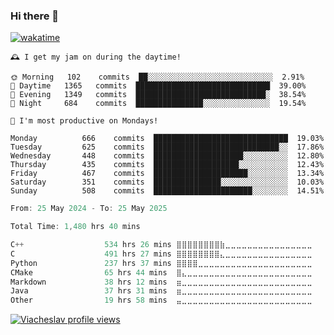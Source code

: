 ### Hi there 👋

[![wakatime](https://wakatime.com/badge/user/018c696b-0bdf-43bb-ab77-72c32d0bf4fe.svg)](https://wakatime.com/@018c696b-0bdf-43bb-ab77-72c32d0bf4fe)

<!-- README-STATS:START -->

```
🕰️ I get my jam on during the daytime!

🌞 Morning  	102    commits	██░░░░░░░░░░░░░░░░░░░░░░░░░░░░	2.91%
🌆 Daytime  	1365   commits	██████████████████████████████	39.00%
🌃 Evening  	1349   commits	█████████████████████████████░	38.54%
🌙 Night    	684    commits	███████████████░░░░░░░░░░░░░░░	19.54%
```

```
📅 I'm most productive on Mondays!

Monday      	666    commits	██████████████████████████████	19.03%
Tuesday     	625    commits	████████████████████████████░░	17.86%
Wednesday   	448    commits	████████████████████░░░░░░░░░░	12.80%
Thursday    	435    commits	███████████████████░░░░░░░░░░░	12.43%
Friday      	467    commits	█████████████████████░░░░░░░░░	13.34%
Saturday    	351    commits	███████████████░░░░░░░░░░░░░░░	10.03%
Sunday      	508    commits	██████████████████████░░░░░░░░	14.51%
```

<!-- README-STATS:END -->

<!--START_SECTION:waka-->

```C
From: 25 May 2024 - To: 25 May 2025

Total Time: 1,480 hrs 40 mins

C++                  534 hrs 26 mins ⣿⣿⣿⣿⣿⣿⣿⣿⣷⣀⣀⣀⣀⣀⣀⣀⣀⣀⣀⣀⣀⣀⣀⣀⣀   35.61 %
C                    491 hrs 27 mins ⣿⣿⣿⣿⣿⣿⣿⣿⣄⣀⣀⣀⣀⣀⣀⣀⣀⣀⣀⣀⣀⣀⣀⣀⣀   32.75 %
Python               237 hrs 37 mins ⣿⣿⣿⣿⣀⣀⣀⣀⣀⣀⣀⣀⣀⣀⣀⣀⣀⣀⣀⣀⣀⣀⣀⣀⣀   15.83 %
CMake                65 hrs 44 mins  ⣿⣄⣀⣀⣀⣀⣀⣀⣀⣀⣀⣀⣀⣀⣀⣀⣀⣀⣀⣀⣀⣀⣀⣀⣀   04.38 %
Markdown             38 hrs 12 mins  ⣶⣀⣀⣀⣀⣀⣀⣀⣀⣀⣀⣀⣀⣀⣀⣀⣀⣀⣀⣀⣀⣀⣀⣀⣀   02.55 %
Java                 37 hrs 31 mins  ⣶⣀⣀⣀⣀⣀⣀⣀⣀⣀⣀⣀⣀⣀⣀⣀⣀⣀⣀⣀⣀⣀⣀⣀⣀   02.50 %
Other                19 hrs 58 mins  ⣤⣀⣀⣀⣀⣀⣀⣀⣀⣀⣀⣀⣀⣀⣀⣀⣀⣀⣀⣀⣀⣀⣀⣀⣀   01.33 %
```

<!--END_SECTION:waka-->

[![Viacheslav profile views](https://u8views.com/api/v1/github/profiles/25109435/views/day-week-month-total-count.svg)](https://u8views.com/github/Mcublog)
